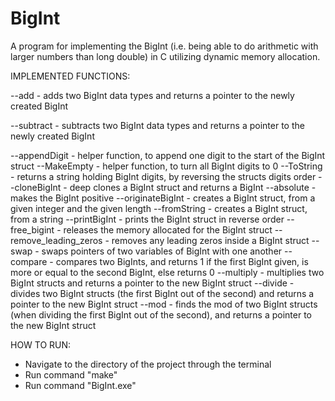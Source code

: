 # BigInt

A program for implementing the BigInt (i.e. being able to do arithmetic with larger numbers than long double) in C utilizing dynamic memory allocation.  

IMPLEMENTED FUNCTIONS:

--add - adds two BigInt data types and returns a pointer to the newly created BigInt

--subtract - subtracts two BigInt data types and returns a pointer to the newly created BigInt

--appendDigit - helper function, to append one digit to the start of the BigInt struct
--MakeEmpty - helper function, to turn all BigInt digits to 0
--ToString - returns a string holding BigInt digits, by reversing the structs digits order
--cloneBigInt - deep clones a BigInt struct and returns a BigInt
--absolute - makes the BigInt positive
--originateBigInt - creates a BigInt struct, from a given integer and the given length
--fromString - creates a BigInt struct, from a string
--printBigInt - prints the BigInt struct in reverse order
--free_bigint - releases the memory allocated for the BigInt struct
--remove_leading_zeros - removes any leading zeros inside a BigInt struct
--swap - swaps pointers of two variables of BigInt with one another
--compare - compares two BigInts, and returns 1 if the first BigInt given, is more or equal to the second BigInt, else returns 0
--multiply - multiplies two BigInt structs and returns a pointer to the new BigInt struct
--divide - divides two BigInt structs (the first BigInt out of the second) and returns a pointer to the new BigInt struct
--mod - finds the mod of two BigInt structs (when dividing the first BigInt out of the second), and returns a pointer to the new BigInt struct


HOW TO RUN:

* Navigate to the directory of the project through the terminal
* Run command "make"
* Run command "BigInt.exe"

  
